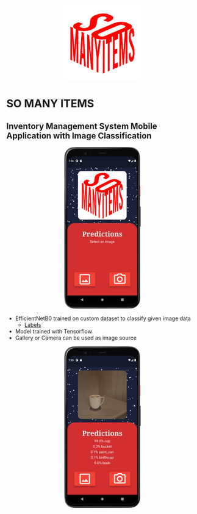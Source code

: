 <p align = "center">
<img src="https://github.com/AtaberkAsar/SoManyItemsApp/blob/main/assets/logo.jpg?raw=true" height="200" width="200"/>
</p>

# SO MANY ITEMS

## Inventory Management System Mobile Application with Image Classification

<p align = "center">
<img src="https://github.com/AtaberkAsar/SoManyItemsApp/blob/main/assets/home.png?raw=true" width="200" height="424"/>
</p>

- EfficientNetB0 trained on custom dataset to classify given image data
  - [Labels](https://github.com/AtaberkAsar/SoManyItemsApp/blob/main/assets/labels.txt)
- Model trained with Tensorflow
- Gallery or Camera can be used as image source

<p align = "center">
<img src="https://github.com/AtaberkAsar/SoManyItemsApp/blob/main/assets/prediction.png?raw=true" width="200" height="424"/>
</p>
